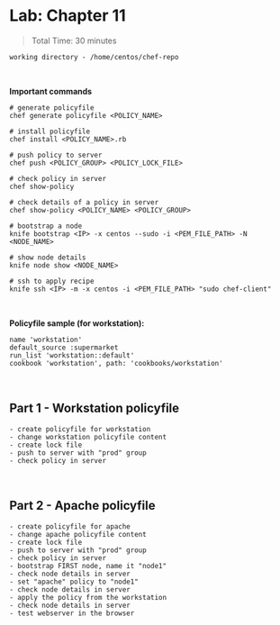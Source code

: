 
# Lab: Chapter 11

> Total Time: 30 minutes

`working directory - /home/centos/chef-repo`

<br>

**Important commands**

```
# generate policyfile
chef generate policyfile <POLICY_NAME>

# install policyfile
chef install <POLICY_NAME>.rb

# push policy to server
chef push <POLICY_GROUP> <POLICY_LOCK_FILE>

# check policy in server
chef show-policy

# check details of a policy in server
chef show-policy <POLICY_NAME> <POLICY_GROUP>

# bootstrap a node
knife bootstrap <IP> -x centos --sudo -i <PEM_FILE_PATH> -N <NODE_NAME>

# show node details
knife node show <NODE_NAME>

# ssh to apply recipe
knife ssh <IP> -m -x centos -i <PEM_FILE_PATH> "sudo chef-client"
```

<br>

**Policyfile sample (for workstation):**

```
name 'workstation'
default_source :supermarket
run_list 'workstation::default'
cookbook 'workstation', path: 'cookbooks/workstation'
```

<br>

## Part 1 - Workstation policyfile

```
- create policyfile for workstation
- change workstation policyfile content
- create lock file
- push to server with "prod" group
- check policy in server
```


<br>

## Part 2 - Apache policyfile

```
- create policyfile for apache
- change apache policyfile content
- create lock file
- push to server with "prod" group
- check policy in server
- bootstrap FIRST node, name it "node1"
- check node details in server
- set "apache" policy to "node1"
- check node details in server
- apply the policy from the workstation
- check node details in server
- test webserver in the browser
```
